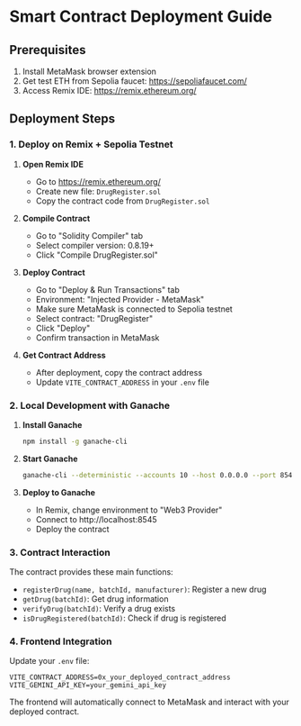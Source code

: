 # Smart Contract Deployment Guide

## Prerequisites
1. Install MetaMask browser extension
2. Get test ETH from Sepolia faucet: https://sepoliafaucet.com/
3. Access Remix IDE: https://remix.ethereum.org/

## Deployment Steps

### 1. Deploy on Remix + Sepolia Testnet

1. **Open Remix IDE**
   - Go to https://remix.ethereum.org/
   - Create new file: `DrugRegister.sol`
   - Copy the contract code from `DrugRegister.sol`

2. **Compile Contract**
   - Go to "Solidity Compiler" tab
   - Select compiler version: 0.8.19+
   - Click "Compile DrugRegister.sol"

3. **Deploy Contract**
   - Go to "Deploy & Run Transactions" tab
   - Environment: "Injected Provider - MetaMask"
   - Make sure MetaMask is connected to Sepolia testnet
   - Select contract: "DrugRegister"
   - Click "Deploy"
   - Confirm transaction in MetaMask

4. **Get Contract Address**
   - After deployment, copy the contract address
   - Update `VITE_CONTRACT_ADDRESS` in your `.env` file

### 2. Local Development with Ganache

1. **Install Ganache**
   ```bash
   npm install -g ganache-cli
   ```

2. **Start Ganache**
   ```bash
   ganache-cli --deterministic --accounts 10 --host 0.0.0.0 --port 8545
   ```

3. **Deploy to Ganache**
   - In Remix, change environment to "Web3 Provider"
   - Connect to http://localhost:8545
   - Deploy the contract

### 3. Contract Interaction

The contract provides these main functions:

- `registerDrug(name, batchId, manufacturer)`: Register a new drug
- `getDrug(batchId)`: Get drug information
- `verifyDrug(batchId)`: Verify a drug exists
- `isDrugRegistered(batchId)`: Check if drug is registered

### 4. Frontend Integration

Update your `.env` file:
```
VITE_CONTRACT_ADDRESS=0x_your_deployed_contract_address
VITE_GEMINI_API_KEY=your_gemini_api_key
```

The frontend will automatically connect to MetaMask and interact with your deployed contract.